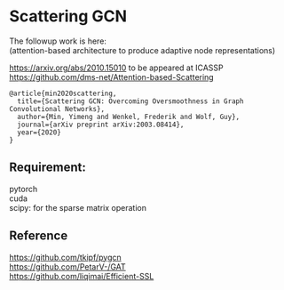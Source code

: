 # Scattering GCN

The followup work is here: <br>
(attention-based architecture to produce adaptive node representations) <br>

https://arxiv.org/abs/2010.15010  to be appeared at ICASSP<br>
https://github.com/dms-net/Attention-based-Scattering


```
@article{min2020scattering,
  title={Scattering GCN: Overcoming Oversmoothness in Graph Convolutional Networks},
  author={Min, Yimeng and Wenkel, Frederik and Wolf, Guy},
  journal={arXiv preprint arXiv:2003.08414},
  year={2020}
}
```


## Requirement:
pytorch\
cuda\
scipy: for the sparse matrix operation 

## Reference
https://github.com/tkipf/pygcn  \
https://github.com/PetarV-/GAT \
https://github.com/liqimai/Efficient-SSL

